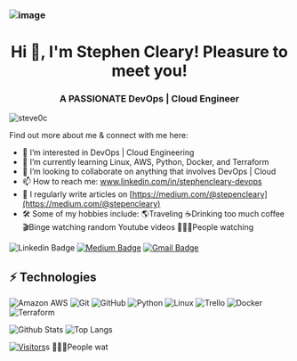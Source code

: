 ### ![image](https://github.com/bmacharia/bmacharia/assets/66896673/67bd7f6d-40db-4215-9c2c-36b36898cfd9)

<h1 align="center">Hi 👋, I'm Stephen Cleary! Pleasure to meet you!</h1>
<h3 align="center">A PASSIONATE DevOps | Cloud Engineer</h3>

<p align="left"> <img src="https://komarev.com/ghpvc/?username=steve0c&label=Profile%20views&color=0e75b6&style=flat" alt="steve0c" /> </p>

<!-- Introduce yourself and give a brief introduction about yourself here.  Also include what tech you're interested in and what you are currently learning -->

Find out more about me & connect with me here:

- 👀 I’m interested in DevOps | Cloud Engineering
- 🌱 I’m currently learning Linux, AWS, Python, Docker, and Terraform
- 💞️ I’m looking to collaborate on anything that involves DevOps | Cloud 
- 📫 How to reach me: www.linkedin.com/in/stephencleary-devops
- 📝 I regularly write articles on [https://medium.com/@stepencleary](https://medium.com/@stepencleary)
- 🛠️ Some of my hobbies include: 🌎Traveling ☕Drinking too much coffee 🎬Binge watching random Youtube videos 🧑‍🤝‍🧑People watching 



<!-- Replace the fields below with the information requested. Remember to remove the encapsulating <> characters. For spaces in names, use %20 (e.g. Stephen%20Cleary) -->

![Linkedin Badge](https://img.shields.io/badge/-Stephen%20Cleary-blue?style=flat-square&logo=Linkedin&logoColor=white&link=https://linkedin.com/in/stephencleary-devops/)
[![Medium Badge](https://img.shields.io/badge/Stephen%20Cleary-12100E?style=flat-square&logo=medium&logoColor=white&link=https://medium.com/@stepencleary)]([https://medium.com/@stepencleary]/)
[![Gmail Badge](https://img.shields.io/badge/-steve0cleary@gmail.com-c14438?style=flat-square&logo=Gmail&logoColor=white&link=mailto:steve0cleary@gmail.com)](mailto:steve0cleary@gmail.com)



## ⚡ Technologies

<!-- Check out the Badges folder for more badges -->

![Amazon AWS](https://img.shields.io/badge/Amazon%20AWS-232F3E?style=flat-square&logo=amazon-aws)
![Git](https://img.shields.io/badge/-Git-black?style=flat-square&logo=git)
![GitHub](https://img.shields.io/badge/-GitHub-181717?style=flat-square&logo=github)
![Python](https://img.shields.io/badge/-Python-black?style=flat-square&logo=Python)
![Linux](https://img.shields.io/badge/Linux-FCC624?style=flat-square&logo=linux&logoColor=black)
![Trello](https://img.shields.io/badge/Trello-%23026AA7.svg?style=flat-square&logo=Trello&logoColor=white)
![Docker](https://img.shields.io/badge/docker-%230db7ed.svg?style=for-the-badge&logo=docker&logoColor=white)
![Terraform](https://img.shields.io/badge/terraform-%235835CC.svg?style=for-the-badge&logo=terraform&logoColor=white)

<!-- Replace the fields below with the information requested. Remember to remove the encapsulating <> characters. -->

![Github Stats](https://github-readme-stats.vercel.app/api?username=steve0c&count_private=true&show_icons=true&include_all_commits=true)
![Top Langs](https://github-readme-stats.vercel.app/api/top-langs/?username=LevelUpInTech&hide=TeX&layout=compact)


[![Visitors](https://api.visitorbadge.io/api/visitors?path=steve0c%2Fsteve0c&label=VISITORS&countColor=%23263759)](https://visitorbadge.io/status?path=LevelUpInTech%2Fsteve0c)s 🧑‍🤝‍🧑People wat
